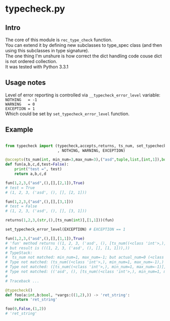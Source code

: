 # typecheck.py


## Intro

The core of this module is `rec_type_check` function.  
You can extend it by defining new subclasses to type_spec class (and then using this subclasses in type signature).  
The one thing I'm unshure is how correct the dict handling code couse dict is not ordered collection.  
It was tested with Python 3.3.1  


## Usage notes

Level of error reporting is controlled via `__typecheck_error_level` variable:  
  `NOTHING   = -1`  
  `WARNING   = 0`  
  `EXCEPTION = 1`  
Which could be set by `set_typecheck_error_level` function.  


## Example

```python

from typecheck import (typecheck,accepts,returns, ts_num, set_typecheck_error_level
                       , NOTHING, WARNING, EXCEPTION)

@accepts(ts_num(int, min_num=3,max_num=3),("asd",tuple,list,[int,1]),bool)
def fun(a,b,c,d,test=False):
    print("test =", test)
    return a,b,c,d

fun(1,2,3,("asd",(),[],[2,1]),True)
# test = True
# (1, 2, 3, ('asd', (), [], [2, 1]))

fun(1,2,3,("asd",(),[],[3,1]))
# test = False
# (1, 2, 3, ('asd', (), [], [3, 1]))

returns(1,2,3,(str,(),[ts_num(int)],[1,1]))(fun)

set_typecheck_error_level(EXCEPTION) # EXCEPTION == 1

fun(1,2,3,("asd",(),[],[1,1]),True)
# 'fun' method returns ((1, 2, 3, ('asd', (), [ts_num((<class 'int'>,), min_num=1, max_num=-1)], [1, 1]))),
# but result is (((1, 2, 3, ('asd', (), [], [1, 1])),))
# TypeStack:
#  ts_num not matched: min_num=1, max_num=-1; but actual_num=0 (<class 'int'>,) to ()
# Type not matched: (ts_num((<class 'int'>,), min_num=1, max_num=-1),) to ()
# Type not matched: ([ts_num((<class 'int'>,), min_num=1, max_num=-1)], [1, 1]) to ([], [1, 1])
# Type not matched: (('asd', (), [ts_num((<class 'int'>,), min_num=1, max_num=-1)], [1, 1]),) to (('asd',(), [], [1, 1]),)
#
# Traceback ...

@typecheck()
def foo(a:int,b:bool, *vargs:((1,2),)) -> 'ret_string':
    return 'ret_string'

foo(0,False,(1,2))
# 'ret_string'

```
